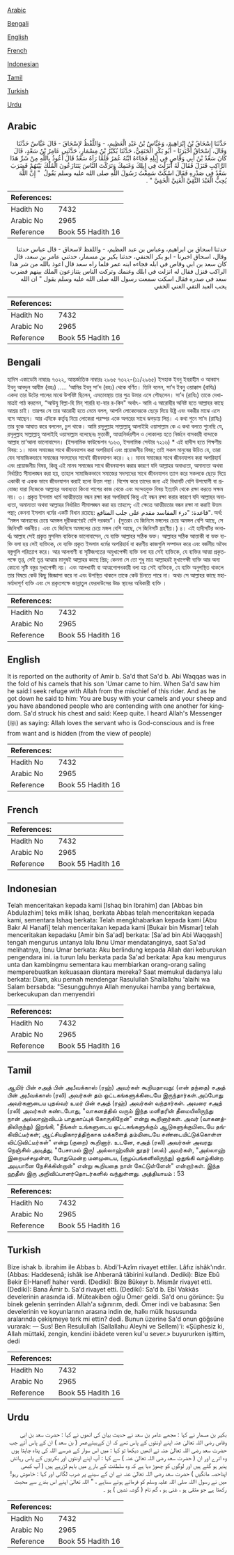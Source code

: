 [Arabic](#arabic)

[Bengali](#bengali)

[English](#english)

[French](#french)

[Indonesian](#indonesian)

[Tamil](#tamil)

[Turkish](#turkish)

[Urdu](#urdu)

## Arabic


<div dir="rtl" lang="ar" style={{fontSize:'larger',backgroundColor:'#f8f9fa',padding:20}}>
حَدَّثَنَا إِسْحَاقُ بْنُ إِبْرَاهِيمَ، وَعَبَّاسُ بْنُ عَبْدِ الْعَظِيمِ، - وَاللَّفْظُ لإِسْحَاقَ - قَالَ عَبَّاسٌ حَدَّثَنَا وَقَالَ، إِسْحَاقُ أَخْبَرَنَا - أَبُو بَكْرٍ الْحَنَفِيُّ، حَدَّثَنَا بُكَيْرُ بْنُ مِسْمَارٍ، حَدَّثَنِي عَامِرُ بْنُ سَعْدٍ، قَالَ كَانَ سَعْدُ بْنُ أَبِي وَقَّاصٍ فِي إِبِلِهِ فَجَاءَهُ ابْنُهُ عُمَرُ فَلَمَّا رَآهُ سَعْدٌ قَالَ أَعُوذُ بِاللَّهِ مِنْ شَرِّ هَذَا الرَّاكِبِ فَنَزَلَ فَقَالَ لَهُ أَنَزَلْتَ فِي إِبِلِكَ وَغَنَمِكَ وَتَرَكْتَ النَّاسَ يَتَنَازَعُونَ الْمُلْكَ بَيْنَهُمْ فَضَرَبَ سَعْدٌ فِي صَدْرِهِ فَقَالَ اسْكُتْ سَمِعْتُ رَسُولَ اللَّهِ صلى الله عليه وسلم يَقُولُ ‏ "‏ إِنَّ اللَّهَ يُحِبُّ الْعَبْدَ التَّقِيَّ الْغَنِيَّ الْخَفِيَّ ‏"‏ ‏.‏
</div>
<div style={{backgroundColor:'#f8f9fa',padding:20, marginBottom: 10}}><table> <thead> <tr> <th>References:</th> <th></th> </tr> </thead> <tbody><tr><td>Hadith No</td><td>7432</td></tr><tr><td>Arabic No</td><td>2965</td></tr><tr><td>Reference</td><td>Book 55 Hadith 16</td></tr></tbody></table></div>


<div dir="rtl" lang="ar" style={{fontSize:'larger',backgroundColor:'#f8f9fa',padding:20}}>
حدثنا اسحاق بن ابراهيم، وعباس بن عبد العظيم، - واللفظ لاسحاق - قال عباس حدثنا وقال، اسحاق اخبرنا - ابو بكر الحنفي، حدثنا بكير بن مسمار، حدثني عامر بن سعد، قال كان سعد بن ابي وقاص في ابله فجاءه ابنه عمر فلما راه سعد قال اعوذ بالله من شر هذا الراكب فنزل فقال له انزلت في ابلك وغنمك وتركت الناس يتنازعون الملك بينهم فضرب سعد في صدره فقال اسكت سمعت رسول الله صلى الله عليه وسلم يقول " ان الله يحب العبد التقي الغني الخفي
</div>
<div style={{backgroundColor:'#f8f9fa',padding:20, marginBottom: 10}}><table> <thead> <tr> <th>References:</th> <th></th> </tr> </thead> <tbody><tr><td>Hadith No</td><td>7432</td></tr><tr><td>Arabic No</td><td>2965</td></tr><tr><td>Reference</td><td>Book 55 Hadith 16</td></tr></tbody></table></div>

## Bengali


<div dir="ltr" lang="bn" style={{fontSize:'larger',backgroundColor:'#f8f9fa',padding:20}}>
হাদিস একাডেমি নাম্বারঃ ৭৩২২, আন্তর্জাতিক নাম্বারঃ ২৯৬৫ ৭৩২২-(১১/২৯৬৫) ইসহাক ইবনু ইবরাহীম ও আব্বাস ইবনু আবদুল আযীম (রহঃ) ..... ‘আমির ইবনু সা’দ (রহঃ) থেকে বর্ণিত। তিনি বলেন, সা’দ ইবনু ওয়াক্কাস (রাযিঃ) একদা তার উটের পালের মাঝে উপবিষ্ট ছিলেন, এমতাবস্থায় তার পুত্র উমার এসে পৌছলেন। সা’দ (রাযিঃ) তাকে দেখামাত্রই পাঠ করলেন, “আউযু বিল্লা-হি মিন্‌ শাররি হা-যার র-কিব" অর্থাৎ- আমি এ আরোহীর অনিষ্ট হতে আল্লাহর কাছে আশ্রয় চাই। তারপর সে তার আরোহী হতে নেমে বলল, আপনি লোকেদেরকে ছেড়ে দিয়ে উষ্ট্র এবং বকরীর মাঝে এসে বসে আছেন। আর এদিকে কর্তৃত্ব নিয়ে লোকেরা পরস্পর একে অপরের সাথে ঝগড়ায় লিপ্ত। এ কথা শুনে সা’দ (রাযিঃ) তার বুকে আঘাত করে বললেন, চুপ থাকে। আমি রসূলুল্লাহ সাল্লাল্লাহু আলাইহি ওয়াসাল্লাম কে এ কথা বলতে শুনেছি যে, রসূলুল্লাহ সাল্লাল্লাহু আলাইহি ওয়াসাল্লাম বলেছেনঃ মুত্তাকী, আত্মনির্ভরশীল ও লোকালয় হতে নির্জনে বাসকারী বান্দাকে আল্লাহ তা’আলা ভালোবাসেন। (ইসলামিক ফাউন্ডেশন ৭১৬৩, ইসলামিক সেন্টার ৭২১৬) * এই হাদীস হতে শিক্ষণীয় বিষয়: ১। মানব সমাজের সাথে জীবনযাপন করা অপরিহার্য এবং প্রয়োজনীয় বিষয়; তাই সকল মানুষের উচিত যে, তারা যেন সামাজিকভাবে সমাজের সদস্যদের সাথেই জীবনযাপন করে। ২। মানব সমাজের সাথে জীবনযাপন করা অপরিহার্য এবং প্রয়োজনীয় বিষয়, কিন্তু এই মানব সমাজের সাথে জীবনযাপন করার কারণে যদি আল্লাহর অবাধ্যতা, অমান্যতা অথবা নির্ধারিত সীমালঙ্ঘন করা হয়, তাহলে সামাজিকভাবে সমাজের সদস্যদের সাথে জীবনযাপন ত্যাগ করে সকলকে ছেড়ে দিয়ে একাকী বা একক ভাবে জীবনযাপন করাই হলো উত্তম পন্থা। বিশেষ করে তাদের জন্য এই বিধানটি বেশি উপযোগী বা প্রযোজ্য যারা নিজেকে আল্লাহর অবাধ্যতা কিংবা পাপের কাজ থেকে এবং সন্দেহযুক্ত বিষয় ইত্যাদি থেকে রক্ষা করতে সক্ষম নয়। ৩। প্রকৃত ইসলাম ধর্মে আত্মীয়তার বন্ধন রক্ষা করা অপরিহার্য কিন্তু এই বন্ধন রক্ষা করার কারণে যদি আল্লাহর অবাধ্যতা, অমান্যতা অথবা আল্লাহর নির্ধারিত সীমালঙ্ঘন করা হয় তাহলে; এই ক্ষেত্রে আত্মীয়তার বন্ধন রক্ষা না করাই উত্তম পন্থা; কেননা ইসলাম ধর্মের একটি বিধান রয়েছে: قاعدة: "درء المفاسد مقدم على جلب المنافع". অর্থ: “মঙ্গল আনয়নের চেয়ে অমঙ্গল দূরীকরণেরই বেশি দরকার”। (সুতরাং যে জিনিসে মঙ্গলের চেয়ে অমঙ্গল বেশি আছে, সে জিনিসটি বর্জনীয়। এবং যে জিনিসে অমঙ্গলের চেয়ে মঙ্গল বেশি আছে, সে জিনিসটি গ্রহণীয়।) ৪। এই হাদীসটির ভাবার্থঃ আল্লাহ সেই প্রকৃত মুসলিম ব্যক্তিকে ভালোবাসেন, যে ব্যক্তি আল্লাহর সঠিক ভক্ত। আল্লাহর সঠিক আত্তাকী বা ভক্ত ব্যক্তি বলা হয় সেই ব্যক্তিকে, যে ব্যক্তি প্রকৃত ইসলাম ধর্মের অপরিহার্য বা করণীয় কাজগুলি সম্পাদন করে এবং বর্জনীয় অবৈধ বস্তুগুলি পরিত্যাগ করে। আর আলগাণী বা সৃষ্টিজগতের অমুখাপেক্ষী ব্যক্তি বলা হয় সেই ব্যক্তিকে, যে ব্যক্তির আত্মা প্রকৃতপক্ষে তৃপ্ত, সেই তৃপ্ত আত্মার মানুষই আল্লাহর কাছে প্রিয়; কেননা সে তো শুধু মাত্র আল্লাহরই মুখাপেক্ষী ব্যক্তি আর অন্য কোনো সৃষ্টি বস্তুর মুখাপেক্ষী নয়। এবং আলখাফী বা আত্মগোপনকারী বলা হয় সেই ব্যক্তিকে, যে ব্যক্তি অনুপস্থিত থাকলে তার বিষয়ে কেউ কিছু জিজ্ঞাসা করে না এবং উপস্থিত থাকলে তাকে কেউ চিনতে পারে না। অথচ সে আল্লাহর কাছে মহামর্যাদাপূর্ণ ব্যক্তি এবং সে প্রকৃতপক্ষে জান্নাতুল ফেরদাউসের উচ্চ স্থানের অধিকারী ব্যক্তি ।
</div>
<div style={{backgroundColor:'#f8f9fa',padding:20, marginBottom: 10}}><table> <thead> <tr> <th>References:</th> <th></th> </tr> </thead> <tbody><tr><td>Hadith No</td><td>7432</td></tr><tr><td>Arabic No</td><td>2965</td></tr><tr><td>Reference</td><td>Book 55 Hadith 16</td></tr></tbody></table></div>

## English


<div dir="ltr" lang="en" style={{fontSize:'larger',backgroundColor:'#f8f9fa',padding:20}}>
It is reported on the authority of Amir b. Sa'd that Sa'd b. Abi Waqqas was in the fold of his camels that his son 'Umar came to him. When Sa'd saw him he said:I seek refuge with Allah from the mischief of this rider. And as he got down he said to him: You are busy with your camels and your sheep and you have abandoned people who are contending with one another for kingdom. Sa'd struck his chest and said: Keep quite. I heard Allah's Messenger (ﷺ) as saying: Allah loves the servant who is God-conscious and is free from want and is hidden (from the view of people)
</div>
<div style={{backgroundColor:'#f8f9fa',padding:20, marginBottom: 10}}><table> <thead> <tr> <th>References:</th> <th></th> </tr> </thead> <tbody><tr><td>Hadith No</td><td>7432</td></tr><tr><td>Arabic No</td><td>2965</td></tr><tr><td>Reference</td><td>Book 55 Hadith 16</td></tr></tbody></table></div>

## French


<div dir="ltr" lang="fr" style={{fontSize:'larger',backgroundColor:'#f8f9fa',padding:20}}>

</div>
<div style={{backgroundColor:'#f8f9fa',padding:20, marginBottom: 10}}><table> <thead> <tr> <th>References:</th> <th></th> </tr> </thead> <tbody><tr><td>Hadith No</td><td>7432</td></tr><tr><td>Arabic No</td><td>2965</td></tr><tr><td>Reference</td><td>Book 55 Hadith 16</td></tr></tbody></table></div>

## Indonesian


<div dir="ltr" lang="id" style={{fontSize:'larger',backgroundColor:'#f8f9fa',padding:20}}>
Telah menceritakan kepada kami [Ishaq bin Ibrahim] dan [Abbas bin Abdulazhim] teks milik Ishaq, berkata Abbas telah menceritakan kepada kami, sementara Ishaq berkata: Telah mengkhabarkan kepada kami [Abu Bakr Al Hanafi] telah menceritakan kepada kami [Bukair bin Mismar] telah menceritakan kepadaku [Amir bin Sa'ad] berkata: [Sa'ad bin Abi Waqqash] tengah mengurus untanya lalu Ibnu Umar mendatanginya, saat Sa'ad melihatnya, Ibnu Umar berkata: Aku berlindung kepada Allah dari keburukan pengendara ini. ia turun lalu berkata pada Sa'ad berkata: Apa kau mengurus unta dan kambingmu sementara kau membiarkan orang-orang saling memperebuatkan kekuasaan diantara mereka? Saat memukul dadanya lalu berkata: Diam, aku pernah mendengar Rasulullah Shallallahu 'alaihi wa Salam bersabda: "Sesungguhnya Allah menyukai hamba yang bertakwa, berkecukupan dan menyendiri
</div>
<div style={{backgroundColor:'#f8f9fa',padding:20, marginBottom: 10}}><table> <thead> <tr> <th>References:</th> <th></th> </tr> </thead> <tbody><tr><td>Hadith No</td><td>7432</td></tr><tr><td>Arabic No</td><td>2965</td></tr><tr><td>Reference</td><td>Book 55 Hadith 16</td></tr></tbody></table></div>

## Tamil


<div dir="ltr" lang="ta" style={{fontSize:'larger',backgroundColor:'#f8f9fa',padding:20}}>
ஆமிர் பின் சஅத் பின் அபீவக்காஸ் (ரஹ்) அவர்கள் கூறியதாவது: (என் தந்தை) சஅத் பின் அபீவக்காஸ் (ரலி) அவர்கள் தம் ஒட்டகங்களுக்கிடையே இருந்தார்கள்.அப்போது அவர்களுடைய புதல்வர் உமர் பின் சஅத் (ரஹ்) அவர்கள் வந்தார்கள். அவரை சஅத் (ரலி) அவர்கள் கண்டபோது, "வாகனத்தில் வரும் இந்த மனிதரின் தீமையிலிருந்து நான் அல்லாஹ்விடம் பாதுகாப்புக் கோருகிறேன்" என்று கூறினார்கள். அவர் (வாகனத்திலிருந்து) இறங்கி, "நீங்கள் உங்களுடைய ஒட்டகங்களுக்கும் ஆடுகளுக்குமிடையே தங்கிவிட்டீர்கள்; ஆட்சியதிகாரத்திற்காக மக்களைத் தம்மிடையே சண்டையிட்டுக்கொள்ள விட்டுவிட்டீர்கள்" என்று (குறை) கூறினார். உடனே, சஅத் (ரலி) அவர்கள் அவரது நெஞ்சில் அடித்து, "பேசாமல் இரு! அல்லாஹ்வின் தூதர் (ஸல்) அவர்கள், "அல்லாஹ் இறையச்சமுள்ள, போதுமென்ற மனமுடைய, (குழப்பங்களிலிருந்து) ஒதுங்கி வாழ்கின்ற அடியானை நேசிக்கின்றான்" என்று கூறியதை நான் கேட்டுள்ளேன்" என்றார்கள். இந்த ஹதீஸ் இரு அறிவிப்பாளர்தொடர்களில் வந்துள்ளது. அத்தியாயம் : 53
</div>
<div style={{backgroundColor:'#f8f9fa',padding:20, marginBottom: 10}}><table> <thead> <tr> <th>References:</th> <th></th> </tr> </thead> <tbody><tr><td>Hadith No</td><td>7432</td></tr><tr><td>Arabic No</td><td>2965</td></tr><tr><td>Reference</td><td>Book 55 Hadith 16</td></tr></tbody></table></div>

## Turkish


<div dir="ltr" lang="tr" style={{fontSize:'larger',backgroundColor:'#f8f9fa',padding:20}}>
Bize ishak b. ibrahim ile Abbas b. Abdi'l-Azîm rivayet ettiler. Lâfız ishâk'ındır. (Abbas: Haddesenâ; ishâk ise Ahberanâ tâbirini kullandı. Dediki): Bize Ebû Bekir EI-Hanefî haher verdi. (Dediki): Bize Bükeyr b. Mismâr rivayet etti. (Dediki): Bana Âmir b. Sa'd rivayet etti. (Dediki): Sa'd b. Ebî Vakkâs develerinin arasında idi. Müteakiben oğlu Ömer geldi. Sa'd onu görünce: Şu binek gelenin şerrinden Allah'a sığınırım, dedi. Ömer indi ve babasına: Sen develerinin ve koyunlarının arasına indin de, halkı mülk hususunda aralarında çekişmeye terk mi ettin? dedi. Bunun üzerine Sa'd onun göğsüne vurarak: — Sus! Ben Resulullah (Sallallahu Aleyhi ve Sellem)'i: «Şüphesiz ki, Allah müttakî, zengin, kendini ibâdete veren kul'u sever.» buyururken işittim, dedi
</div>
<div style={{backgroundColor:'#f8f9fa',padding:20, marginBottom: 10}}><table> <thead> <tr> <th>References:</th> <th></th> </tr> </thead> <tbody><tr><td>Hadith No</td><td>7432</td></tr><tr><td>Arabic No</td><td>2965</td></tr><tr><td>Reference</td><td>Book 55 Hadith 16</td></tr></tbody></table></div>

## Urdu


<div dir="rtl" lang="ur" style={{fontSize:'larger',backgroundColor:'#f8f9fa',padding:20}}>
بکیر بن مسمار نے کہا : مجھے عامر بن سعد نے حدیث بیان کی انھوں نے کہا : حضرت سعد بن ابی وقاص رضی اللہ تعالیٰ عنہ اپنے اونٹوں کے پاس تھے کہ ان کےبیٹےعمر ( بن سعد ) ان کے پاس آئے جب حضرت سعد رضی اللہ تعالیٰ عنہ نے انھیں دیکھا تو کہا : میں اس سوار کے شرسے اللہ کی پناہ چاہتا ہوں وہ اترے اور ان ( حضرت سعد رضی اللہ تعالیٰ عنہ ) سے کہا : آپ اپنے اونٹوں اور بکریوں کے پاس رہائش پذیر ہو گئے ہیں اور لوگوں کو چھوڑ دیا ہے کہ وہ سلطنت کے بارے میں باہم لڑرہے ہیں ( آپ کبھی اپناحصہ مانگیں ) حضرت سعد رضی اللہ تعالیٰ عنہ نے ان کے سینے پر ضرب لگائی اور کہا : خاموش رہو!میں نے رسول االلہ صلی اللہ علیہ وسلم کو فرماتے ہوئے سناہے ، " اللہ تعالیٰ اپنے اس بندے سے محبت رکھتا ہے جو متقی ہو ، غنی ہو ، گم نام ( گوشہ نشیں ) ہو ۔
</div>
<div style={{backgroundColor:'#f8f9fa',padding:20, marginBottom: 10}}><table> <thead> <tr> <th>References:</th> <th></th> </tr> </thead> <tbody><tr><td>Hadith No</td><td>7432</td></tr><tr><td>Arabic No</td><td>2965</td></tr><tr><td>Reference</td><td>Book 55 Hadith 16</td></tr></tbody></table></div>